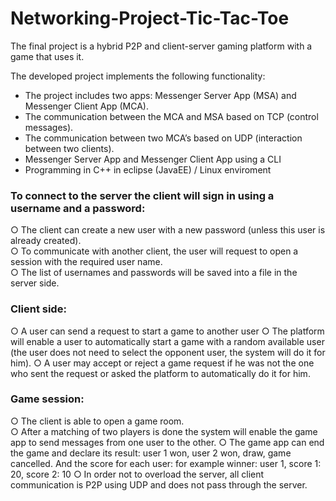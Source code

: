 # Networking-Project-Tic-Tac-Toe

The final project is a hybrid P2P and client-server gaming platform with a
game that uses it.

The developed project implements the following functionality:

* The project includes two apps: Messenger Server App (MSA) and
 Messenger Client App (MCA).
* The communication between the MCA and MSA based on TCP 
(control messages).
* The communication between two MCA’s based on UDP 
(interaction between two clients).
* Messenger Server App and Messenger Client App using a CLI
* Programming in C++ in eclipse (JavaEE) / Linux enviroment


### To connect to the server the client will sign in using a username and a password:
○ The client can create a new user with a new password (unless
this user is already created).</br>
○ To communicate with another client, the user will request to
open a session with the required user name.</br>
○ The list of usernames and passwords will be saved into a file in
the server side.</br>

### Client side:
○ A user can send a request to start a game to another user
○ The platform will enable a user to automatically start a game with a
random available user (the user does not need to select the opponent
user, the system will do it for him).
○ A user may accept or reject a game request if he was not the one who
sent the request or asked the platform to automatically do it for him.

### Game session:
○ The client is able to open a game room.</br>
○ After a matching of two players is done the system will enable the
game app to send messages from one user to the other.
○ The game app can end the game and declare its result: user 1 won,
user 2 won, draw, game cancelled. And the score for each user: for
example winner: user 1, score 1: 20, score 2: 10
○ In order not to overload the server, all client communication is
P2P using UDP and does not pass through the server.</br>
